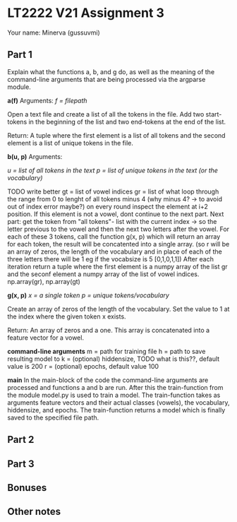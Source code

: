 # LT2222 V21 Assignment 3

Your name: Minerva (gussuvmi)

## Part 1
Explain what the functions a, b, and g do, as well as the meaning of the command-line arguments that are being processed via the argparse module.

**a(f)**
Arguments:
*f = filepath*

Open a text file and create a list of all the tokens in the file. Add two start-tokens in the beginning of the list and two end-tokens at the end of the list. 

Return:
A tuple where the first element is a list of all tokens and the second element is a list of unique tokens in the file.

<!-- open file, loop through its lines, for every line in the file (NOPE append a new list to the list mm) add the tokens of the line to the list mm (so "extend" the list with the tokens of the sentence) 
after this add two "<s>"-tokens to the beginning of the list mm and two "<e>" tokens to the end of the list -> you will have a list of all the tokens in the file. The return result will be a two element tuple where the first element is the list mm and the second element is a set (as a list) of the tokens -->

**b(u, p)**
Arguments:
<!-- u and p are a result from function a, so -->
*u = list of all tokens in the text*
*p = list of unique tokens in the text (or the vocabulary)*

TODO write better
gt = list of vowel indices
gr = list of what
loop through the range from 0 to lenght of all tokens minus 4 (why minus 4? -> to avoid out of index error maybe?)
on every round inspect the element at i+2 position. If this element is not a vowel, dont continue to the next part. 
Next part: get the token from "all tokens"- list with the current index -> so the letter previous to the vowel and then the next two letters after the vowel. For each of these 3 tokens, call the function g(x, p) which will return an array for each token, the result will be concatented into a single array. (so r will be an array of zeros, the length of the vocabulary and in place of each of the three letters there will be 1 eg if the vocabsize is 5 [0,1,0,1,1])
After each iteration return a tuple where the first element is a numpy array of the list gr and the seconf element a numpy array of the list of vowel indices. np.array(gr), np.array(gt)

**g(x, p)**
*x = a single token*
*p = unique tokens/vocabulary*

Create an array of zeros of the length of the vocabulary. Set the value to 1 at the index where the given token x exists. 

Return:
An array of zeros and a one. This array is concatenated into a feature vector for a vowel.

**command-line arguments**
m = path for training file
h = path to save resulting model to
k = (optional) hiddensize, TODO what is this??, default value is 200
r = (optional) epochs, default value 100

**main**
In the main-block of the code the command-line arguments are processed and functions a and b are run. After this the train-function from the module model.py is used to train a model. The train-function takes as arguments feature vectors and their actual classes (vowels), the vocabulary, hiddensize, and epochs. The train-function returns a model which is finally saved to the specified file path.


<!-- >> python3 train.py
usage: train.py [-h] [--k K] [--r R] m h
train.py: error: the following arguments are required: m, h
dest - The name of the attribute to be added to the object returned by parse_args().??? -->

## Part 2

## Part 3

## Bonuses

## Other notes
